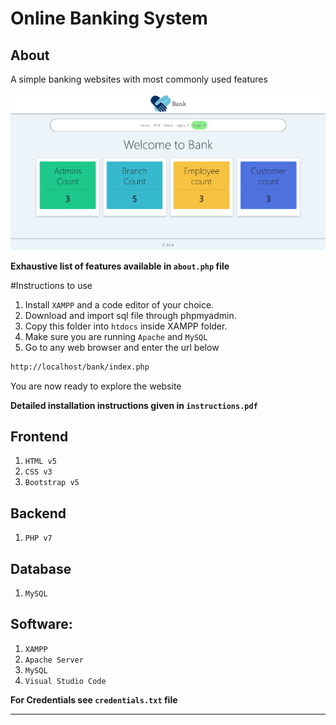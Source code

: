 # Online Banking System

## About
A simple banking websites with most commonly used features

![img.png](static/images/img.png)

**Exhaustive list of features available in `about.php` file**

#Instructions to use
1. Install `XAMPP` and a code editor of your choice.
2. Download and import sql file through phpmyadmin.
3. Copy this folder into `htdocs` inside XAMPP folder.
4. Make sure you are running `Apache` and `MySQL`
5. Go to any web browser and enter the url below
```html
http://localhost/bank/index.php
```
You are now ready to explore the website

**Detailed installation instructions given in `instructions.pdf`**

## Frontend
1. `HTML v5`
2. `CSS v3 `
3. `Bootstrap v5`

## Backend
1. `PHP v7`

## Database
1. `MySQL`

## Software:
1. `XAMPP`
2. `Apache Server`
3. `MySQL`
4. `Visual Studio Code`

**For Credentials see `credentials.txt` file**

---

